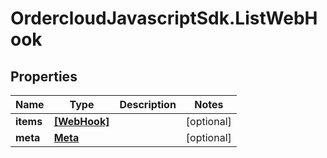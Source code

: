 # OrdercloudJavascriptSdk.ListWebHook

## Properties
Name | Type | Description | Notes
------------ | ------------- | ------------- | -------------
**items** | [**[WebHook]**](WebHook.md) |  | [optional] 
**meta** | [**Meta**](Meta.md) |  | [optional] 


